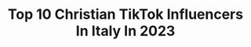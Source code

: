 ---
title: Top 10 Christian TikTok Influencers In Italy In 2023
description: >-
  Find top christian TikTok influencers in Italy in 2023. Most popular hashtags: #perte #fyp #foryou #duetto.
platform: TikTok
hits: 79
text_top: Identify the top-rated TikTok accounts on inBeat.
text_bottom: Our database has 79 TikTok influencers like this in Italy for you to pitch.
profiles:
  - username: "damn.tee"
    fullname: >-
      Damn Tee
    bio: >-
      💜What’s up everybody! Io sono Christian💜 🏰 Sindaco di Extralandia 🎉 20
    location: "Italy"
    followers: 287900
    engagement: 2415
    commentsToLikes: 0.009175
    id: ck9du4o2cewjt0j786a1u6xgw
    verified: false
    hashtags: "#foryoupage, #makeup, #foryou, #fy"
  - username: "baby_jonn"
    fullname: >-
      Jonathan
    bio: >-
      Sto tornando .. Italy🇮🇹
    location: "Italy"
    followers: 10100
    engagement: 1238
    commentsToLikes: 0.083333
    id: ckbb79v1zxa4z0j234tz6193m
    verified: false
    hashtags: "#greenscreen, #christiantiktok, #duetto, #perte"
  - username: "alessandro.pacifici"
    fullname: >-
      alessandro.pacifici
    bio: >-
      🎭ATTORE ROMANO🎭 PADRE-MARITO-ATTORE Road to 1mls🤪🤪🤪
    location: "Italy"
    followers: 26700
    engagement: 1220
    commentsToLikes: 0.109749
    id: ck9e1ulg0cfew0j78gvmjg7s2
    verified: false
    hashtags: "#alessandropacifici, #twins, #desica, #duetto"
  - username: "madaria"
    fullname: >-
      Arianna Madonna
    bio: >-
      ✨Be Positive✨ Road To 200k💛
    location: "Italy"
    followers: 149500
    engagement: 1571
    commentsToLikes: 0.011019
    id: ckbf3ymb4s5r40j23k3605b8n
    verified: false
    hashtags: "#charlidamelio, #greenscreen, #madslewis, #kyliejenner"
  - username: "bogdansolomenco"
    fullname: >-
      Bogdan Solomenco
    bio: >-
      🧥DenimJacket & T-shirt👕 🎨Dipinte a mano🖐 🇮🇹Milano, Italy🇮🇹
    location: "Italy"
    followers: 12900
    engagement: 748
    commentsToLikes: 0.042489
    id: cka6e7j9vaq110i78nbupc64w
    verified: false
    hashtags: "#customtshirt, #tshirt, #johnnydepp, #fyp"
  - username: "patriziaeanthony0"
    fullname: >-
      Anthony Russo
    bio: >-
      Patrizia e anthony ( coppia fidanzati ) vi regaliamo un sorriso 😊🥰 (Napoli)
    location: "Italy"
    followers: 55200
    engagement: 409
    commentsToLikes: 0.032092
    id: ck8vshr4wdm9c0j78287mh4hh
    verified: false
    hashtags: "#duett, #video, #foryou, #dog"
  - username: "andreadalcorso"
    fullname: >-
      Andrea Dal Corso
    bio: >-
      TUTTO parte dal CAOS!! Con STILE! 👊🏻
    location: "Italy"
    followers: 100100
    engagement: 384
    commentsToLikes: 0.006379
    id: ck900atgbaaad0j78cfatneoc
    verified: true
    hashtags: "#coronavirus, #iorestoacasa, #couplecomedy, #tiktokchallenge"
  - username: "christianpaparini"
    fullname: >-
      il PAPA🌵
    bio: >-
      🌵 💗GRAZIE💗 CEO of ‘FFFIGAAA’ 🌵
    location: "Italy"
    followers: 761700
    engagement: 2659
    commentsToLikes: 0.014237
    id: ckbql19nz66cg0j23tn0e0s01
    verified: false
    hashtags: "#duetto, #stitch"
  - username: "christian.smaldone"
    fullname: >-
      chris🥇
    bio: >-
      •Volleyball player 🏐 •Caserta, Italy
    location: "Italy"
    followers: 4846
    engagement: 735
    commentsToLikes: 0.015402
    id: cka7nq2r8y57l0i78239fd4el
    verified: false
    hashtags: "#foryou, #libero, #perte, #volleyball"
  - username: "alessandrobertonii"
    fullname: >-
      Ale☄️🌎
    bio: >-
      VARESE, 80k? fatti un giro anche su insta💞
    location: "Italy"
    followers: 73300
    engagement: 1886
    commentsToLikes: 0.033522
    id: ckdmqu8us9n060j2383zuehbp
    verified: false
    hashtags: "#foru, #fyp, #duetto, #perte"
---